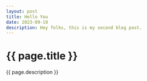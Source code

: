 ```yaml
---
layout: post
title: Hello You
date: 2023-09-19
description: Hey folks, this is my second blog post.
---
```

# {{ page.title }}
  
  {{ page.description }}
